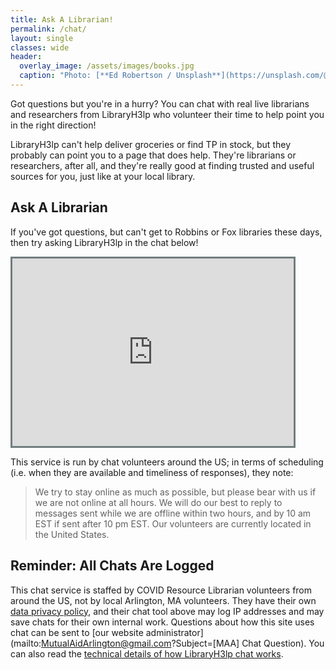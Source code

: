 ```yaml
---
title: Ask A Librarian!
permalink: /chat/
layout: single
classes: wide
header:
  overlay_image: /assets/images/books.jpg
  caption: "Photo: [**Ed Robertson / Unsplash**](https://unsplash.com/@eddrobertson)"
---
```


Got questions but you're in a hurry?  You can chat with real live librarians and researchers from LibraryH3lp who volunteer their time to help point you in the right direction!

LibraryH3lp can't help deliver groceries or find TP in stock, but they probably can point you to a page that does help.  They're librarians or researchers, after all, and they're really good at finding trusted and useful sources for you, just like at your local library.

## Ask A Librarian

If you've got questions, but can't get to Robbins or Fox libraries these days, then try asking LibraryH3lp in the chat below!

<div class="libraryh3lp" style="" data-lh3-jid="mutualaidarlington@chat.libraryh3lp.com">
  <iframe src="https://libraryh3lp.com/chat/mutualaidarlington@chat.libraryh3lp.com?skin=31832" frameborder="1" style="width: 450px; height: 300px; border: 3px solid #717D7E;"></iframe>
</div>

This service is run by chat volunteers around the US; in terms of scheduling (i.e. when they are available and timeliness of responses), they note: 

> We try to stay online as much as possible, but please bear with us if we are not online at all hours. We will do our best to reply to messages sent while we are offline within two hours, and by 10 am EST if sent after 10 pm EST. Our volunteers are currently located in the United States.

## Reminder: All Chats Are Logged

This chat service is staffed by COVID Resource Librarian volunteers from around the US, not by local Arlington, MA volunteers.  They have their own [data privacy policy](https://www.covidresourcelibrarian.com/about), and their chat tool above may log IP addresses and may save chats for their own internal work.  Questions about how this site uses chat can be sent to [our website administrator](mailto:MutualAidArlington@gmail.com?Subject=[MAA] Chat Question).  You can also read the [technical details of how LibraryH3lp chat works](/setup/chat/).
